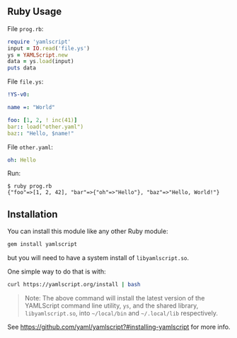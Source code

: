 ## Ruby Usage

File `prog.rb`:

```ruby
require 'yamlscript'
input = IO.read('file.ys')
ys = YAMLScript.new
data = ys.load(input)
puts data
```

File `file.ys`:

```yaml
!YS-v0:

name =: "World"

foo: [1, 2, ! inc(41)]
bar:: load("other.yaml")
baz:: "Hello, $name!"
```

File `other.yaml`:

```yaml
oh: Hello
```

Run:

```text
$ ruby prog.rb
{"foo"=>[1, 2, 42], "bar"=>{"oh"=>"Hello"}, "baz"=>"Hello, World!"}
```


## Installation

You can install this module like any other Ruby module:

```bash
gem install yamlscript
```

but you will need to have a system install of `libyamlscript.so`.

One simple way to do that is with:

```bash
curl https://yamlscript.org/install | bash
```

> Note: The above command will install the latest version of the YAMLScript
command line utility, `ys`, and the shared library, `libyamlscript.so`, into
`~/local/bin` and `~/.local/lib` respectively.

See https://github.com/yaml/yamlscript?#installing-yamlscript for more info.
